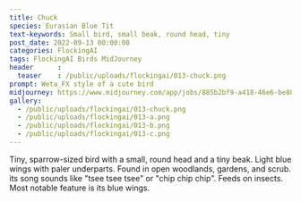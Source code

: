 ```yaml
---
title: Chuck
species: Eurasian Blue Tit
text-keywords: Small bird, small beak, round head, tiny
post_date: 2022-09-13 00:00:00
categories: FlockingAI
tags: FlockingAI Birds MidJourney
header      :
  teaser    : /public/uploads/flockingai/013-chuck.png
prompt: Weta_FX style of a cute bird
midjourney: https://www.midjourney.com/app/jobs/885b2bf9-a418-46e6-be88-e9409fc6d982
gallery: 
  - /public/uploads/flockingai/013-chuck.png
  - /public/uploads/flockingai/013-a.png
  - /public/uploads/flockingai/013-b.png
  - /public/uploads/flockingai/013-c.png
---
```


Tiny, sparrow-sized bird with a small, round head and a tiny beak. Light blue wings with paler underparts. Found in open woodlands, gardens, and scrub. its song sounds like "tsee tsee tsee" or "chip chip chip". Feeds on insects. Most notable feature is its blue wings.

